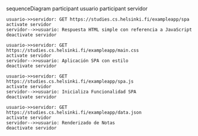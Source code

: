 sequenceDiagram
    participant usuario
    participant servidor

    usuario->>servidor: GET https://studies.cs.helsinki.fi/exampleapp/spa
    activate servidor
    servidor-->>usuario: Respuesta HTML simple con referencia a JavaScript
    deactivate servidor

    usuario->>servidor: GET https://studies.cs.helsinki.fi/exampleapp/main.css
    activate servidor
    servidor-->>usuario: Aplicación SPA con estilo
    deactivate servidor

    usuario->>servidor: GET https://studies.cs.helsinki.fi/exampleapp/spa.js
    activate servidor
    servidor-->>usuario: Inicializa Funcionalidad SPA
    deactivate servidor

    usuario->>servidor: GET https://studies.cs.helsinki.fi/exampleapp/data.json
    activate servidor
    servidor-->>usuario: Renderizado de Notas
    deactivate servidor